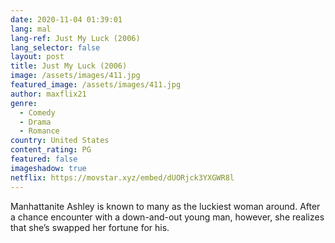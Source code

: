 ```yaml
---
date: 2020-11-04 01:39:01
lang: mal
lang-ref: Just My Luck (2006)
lang_selector: false
layout: post
title: Just My Luck (2006)
image: /assets/images/411.jpg
featured_image: /assets/images/411.jpg
author: maxflix21
genre:
  - Comedy
  - Drama
  - Romance
country: United States
content_rating: PG
featured: false
imageshadow: true
netflix: https://movstar.xyz/embed/dUORjck3YXGWR8l
---
```

Manhattanite Ashley is known to many as the luckiest woman around. After a chance encounter with a down-and-out young man, however, she realizes that she’s swapped her fortune for his.